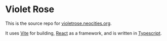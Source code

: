 # Violet Rose

This is the source repo for [violetrose.neocities.org](https://violetrose.neocities.org).

It uses [Vite](https://vitejs.dev/) for building, [React](https://react.dev/) as a framework, and is written in [Typescript](https://www.typescriptlang.org/).
